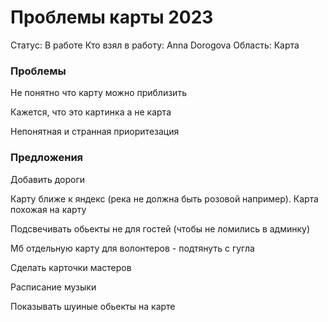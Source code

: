 # Проблемы карты 2023

Статус: В работе
Кто взял в работу: Anna Dorogova
Область: Карта

### Проблемы

Не понятно что карту можно приблизить

Кажется, что это картинка а не карта

Непонятная и странная приоритезация

### Предложения

Добавить дороги

Карту ближе к яндекс (река не должна быть розовой например). Карта похожая на карту

Подсвечивать обьекты не для гостей (чтобы не ломились в админку)

Мб отдельную карту для волонтеров - подтянуть с гугла

Сделать карточки мастеров

Расписание музыки

Показывать шуиные обьекты на карте